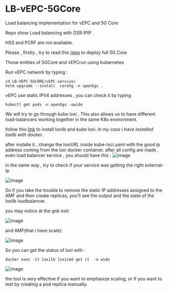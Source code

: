 # LB-vEPC-5GCore
Load balancing implementation for vEPC and 5G Core

Repo show Load balancing with DSR IPIP .

HSS and PCRF are not available.

Please , firstly , try to read this [repo](https://bitbucket.org/infinitydon/opensource-5g-core-service-mesh/src/main/) to deploy full 5G Core

Those entities of 5GCore and vEPCrun using kubernetes

Run vEPC network by typing :

```
cd LB-VEPC-5GCORE/vEPC-service/
helm upgrade --install  core5g -n open5gs .
```
vEPC use static IPV4 addresses , you can check it by typing 

```
kubectl get pods -n open5gs -owide
```
We will try to go through kube loxi , This also allows us to have different load-balancers working together in the same K8s environment.

follow this [link](https://github.com/loxilb-io/kube-loxilb) to install loxilb and kube loxi.
*In my case i have installed loxilb with docker*.

after installe it , change the loxiURL inside kube-loci.yaml with the good ip address coming from  the loxi docker container.
after all config are made , even load balancer service , you should have this :
![image](https://github.com/kouamdo/LB-vEPC-5GCore/assets/39982727/b862bb66-8230-4752-b85c-14f097b40308)

in the same way , try to check if your service was getting the right external-ip 

![image](https://github.com/kouamdo/LB-vEPC-5GCore/assets/39982727/fab7a0f2-ebfc-4c82-a77c-19dc6d37a09a)

So if you take the trouble to remove the static IP addresses assigned to the AMF and then create replicas, you'll see the output and the state of the loxilb loadbalancer.

you may notice at the gnb exit:

![image](https://github.com/kouamdo/LB-vEPC-5GCore/assets/39982727/15dc8e1f-0d66-4b46-bfa7-32395f882179)

and AMF(that i have scale):

![image](https://github.com/kouamdo/LB-vEPC-5GCore/assets/39982727/d62b5a86-b5dd-47be-8554-a13d300a65aa)

So you can get the status of loxi with : 

```
docker exec -it loxilb loxicmd get ct  -o wide
```
![image](https://github.com/kouamdo/LB-vEPC-5GCore/assets/39982727/fc1d64af-eea7-4035-9e39-18b79e0d8d23)

the tool is very effective if you want to emphasize scaling, or if you want to test by creating a pod replica manually.
